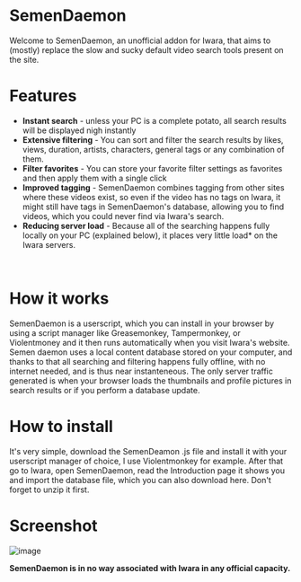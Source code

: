 # SemenDaemon
Welcome to SemenDaemon, an unofficial addon for Iwara, that aims to (mostly) replace the slow and sucky default video search tools present on the site.

# Features
<p>
    <ul>
        <li><b>Instant search</b> - unless your PC is a complete potato, all search results will be displayed nigh instantly</li>
        <li><b>Extensive filtering</b> - You can sort and filter the search results by likes, views, duration, artists, characters, general tags or any combination of them.</li>
        <li><b>Filter favorites</b> - You can store your favorite filter settings as favorites and then apply them with a single click</li>
        <li><b>Improved tagging</b> - SemenDaemon combines tagging from other sites where these videos exist, so even if the video has no tags on Iwara, it might still have tags in SemenDaemon's database, allowing you to find videos, which you could never find via Iwara's search.</li>
        <li><b>Reducing server load</b> - Because all of the searching happens fully locally on your PC (explained below), it places very little load* on the Iwara servers.</li>
    </ul>
</p>
<br>

# How it works
SemenDaemon is a userscript, which you can install in your browser by using a script manager like Greasemonkey, Tampermonkey, or Violentmoney and it then runs automatically when you visit Iwara's website. 
Semen daemon uses a local content database stored on your computer, and thanks to that all searching and filtering happens fully offline, with no internet needed, and is thus near instanteneous. 
The only server traffic generated is when your browser loads the thumbnails and profile pictures in search results or if you perform a database update.

# How to install
It's very simple, download the SemenDeamon .js file and install it with your userscript manager of choice, I use Violentmonkey for example. After that go to Iwara, open SemenDaemon, read the Introduction page it shows you and import the database file, which you can also download here. Don't forget to unzip it first.

# Screenshot
![image](https://github.com/user-attachments/assets/ba092004-bb53-4a78-916b-3a51197cd32d)


<p><b>SemenDaemon is in no way associated with Iwara in any official capacity.</b></p>

